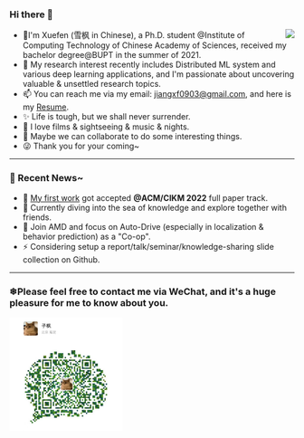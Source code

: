### Hi there 👋

<img align="right" src="https://github-readme-stats.vercel.app/api?username=sprinter1999&show_icons=true&icon_color=0366d6&bg_color=ffffff&hide_title=true" />

- 🍁I'm Xuefen (雪枫 in Chinese), a Ph.D. student @Institute of Computing Technology of Chinese Academy of Sciences, received my bachelor degree@BUPT in the summer of 2021.
- 🌱 My research interest recently includes Distributed ML system and various deep learning applications, and I'm passionate about uncovering valuable & unsettled research topics.
- 📫 You can reach me via my email: jiangxf0903@gmail.com, and here is my [Resume](https://github.com/Sprinter1999/Resume/blob/main/Xuefeng_Jiang_Resume.pdf).
- ✨ Life is tough, but we shall never surrender.
- 🌼 I love films & sightseeing & music & nights.
- 🔭 Maybe we can collaborate to do some interesting things.
- 😜 Thank you for your coming~

<!--
**Sprinter1999/Sprinter1999** is a ✨ _special_ ✨ repository because its `README.md` (this file) appears on your GitHub profile.

Here are some ideas to get you started:

- 🔭 I’m currently working on ...
- 🌱 I’m currently learning ...
- 👯 I’m looking to collaborate on ...
- 🤔 I’m looking for help with ...
- 💬 Ask me about ...
- 📫 How to reach me: ...
- 😄 Pronouns: ...
- ⚡ Fun fact: ...
-->

----

### 💬 Recent News~
- 🗽 [My first work](https://github.com/Sprinter1999/FedLSR) got accepted **@ACM/CIKM 2022** full paper track.
- 📖 Currently diving into the sea of knowledge and explore together with friends.
- 🚗 Join AMD and focus on Auto-Drive (especially in localization & behavior prediction) as a "Co-op".
- ⚡ Considering setup a report/talk/seminar/knowledge-sharing slide collection on Github.

----
### ❄Please feel free to contact me via WeChat, and it's a huge pleasure for me to know about you.
<img src="wx.jpg" alt="drawing" width="200"/>
